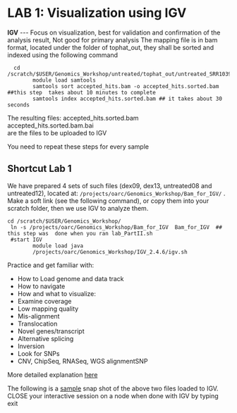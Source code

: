 # LAB 1: Visualization using IGV

 **IGV**  --- Focus on visualization, best for validation and confirmation of the analysis result, Not good for primary analysis
 The mapping file is in bam format, located under the folder of tophat_out, they shall be sorted and indexed using the following command

```
  cd /scratch/$USER/Genomics_Workshop/untreated/tophat_out/untreated_SRR1039508
        module load samtools                                                             
        samtools sort accepted_hits.bam -o accepted_hits.sorted.bam  ##this step  takes about 10 minutes to complete 
        samtools index accepted_hits.sorted.bam ## it takes about 30 seconds
```
The resulting files: accepted_hits.sorted.bam    
                      accepted_hits.sorted.bam.bai  
                                are the files to be uploaded to IGV

You need to repeat these steps for every sample 

## Shortcut Lab 1

We have prepared 4 sets of such files (dex09, dex13, untreated08 and untreated12), located at: `/projects/oarc/Genomics_Workshop/Bam_for_IGV/` . Make a soft link (see the following command), or copy them into your scratch  folder, then we use IGV to analyze them. 

```
cd /scratch/$USER/Genomics_Workshop/
 ln -s /projects/oarc/Genomics_Workshop/Bam_for_IGV  Bam_for_IGV  ## this step was  done when you ran lab_PartII.sh
 #start IGV 
        module load java
        /projects/oarc/Genomics_Workshop/IGV_2.4.6/igv.sh 
```  
 Practice and get familiar with:  

   * How to Load genome and data track
   * How to navigate
   * How and what to visualize:
   * Examine coverage
   * Low mapping quality
   * Mis-alignment
   * Translocation
   * Novel genes/transcript
   * Alternative splicing
   * Inversion
   * Look for SNPs
   * CNV, ChipSeq, RNASeq, WGS alignmentSNP

 More detailed explanation [here](http://software.broadinstitute.org/software/igv/book/export/html/37)

 The following is a [sample](HTTP://SOFTWARE.BROADINSTITUTE.ORG/SOFTWARE/IGV/) snap shot of the above two files loaded to IGV.  
  CLOSE your interactive session on a node  when done with IGV by typing exit


 







